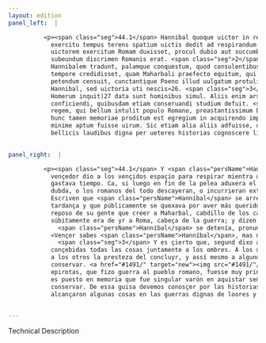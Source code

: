```yaml
---
layout: edition
panel_left:  |

          <p><span class="seg">44.1</span> Hannibal quoque uictor in reficiendo
            exercitu tempus terens spatium uictis dedit ad respirandum. Nam si extemplo finita pugna
            uictorem exercitum Romam duxisset, procul dubio aut succumbendum omnino aut extremum
            subeundum discrimen Romanis erat. <span class="seg">2</span> Huius postea tarditatis saepe pertesum
            Hannibalem tradunt, palamque conquestum, quod consulentibus quieti militum magis eo
            tempore credidisset, quam Maharbali praefecto equitum, qui subito Romam caput belli
            petendum censuit, cunctantique Poeno illud uulgatum protulisse dicitur: «Vincere scis
            Hannibal, sed uictoria uti nescis»26. <span class="seg">3</span> Verum non omnia (ut Nestor ille apud
            Homerum inquit)27 data sunt hominibus simul. Aliis enim ars uincendi, aliis celeritas
            conficiendi, quibusdam etiam conseruandi studium defuit. <span class="seg">4</span> Pyrrhum Epirotarum
            regem, qui bellum intulit populo Romano, preastantissimum belli ducem fuisse accepimus,
            hunc tamen memoriae proditum est egregium in acquirendo imperio, in conseruando uero
            minime aptum fuisse uirum. Sic etiam alia aliis adfuisse, quaedam etiam defuisse
            bellicis laudibus digna per ueteres historias cognoscere licet. </p>
        

panel_right:  |

          <p><span class="seg">44.1</span> Y <span class="persName">Hanníbal</span>
            vençedor dio a los vençidos espaçio para respirar mientra que rehazía el exército y
            gastava tiempo. Ca, si luego en fin de la pelea aduxera el exército vençedor a Roma, sin
            dubda, o los romanos del todo descayeran, o incurrieran extremo peligro. <span class="seg">2</span>
            Escriven que <span class="persName">Hanníbal</span> se arrepentió después muchas vezes d’esta
            tardança y que públicamente se quexava por aver más querido en aquel tiempo consejar al
            reposo de su gente que creer a Maharbal, cabdillo de los cavalleros, el qual judgava que
            súbitamente era de yr a Roma, cabeça de la guerra; y dizen que, viendo cómo
              <span class="persName">Hanníbal</span> se detenía, pronunció aquellas palabras tan divulgadas:
            «Vençer sabes <span class="persName">Hanníbal</span>, mas no sabes usar de la victoria».
              <span class="seg">3</span> Y es çierto que, segund dixo aquel Néstor çerca de Homero, no son
            conçebidas todas las cosas juntamente a los ombres. A los unos falta la arte del vençer,
            a los otros la presteza del concluyr, y assí mesmo a algunos falleçió el estudio del
            conservar. <a href="#1491/" target="new"><img src="#1491/"/></a>[173r,b] <span class="seg">4</span> Sabemos que Pyrrho, rey de los
            epirotas, que fizo guerra al pueblo romano, fuesse muy principal capitán de guerra. Pero
            es puesto en memoria que fue singular varón en aquistar señorío y poco apto en lo
            conservar. De essa guisa devemos conosçer por las historias antiguas que algunos
            alcançaron algunas cosas en las guerras dignas de loores y otras les fallecieron. </p>
        

---
```


Technical Description 
